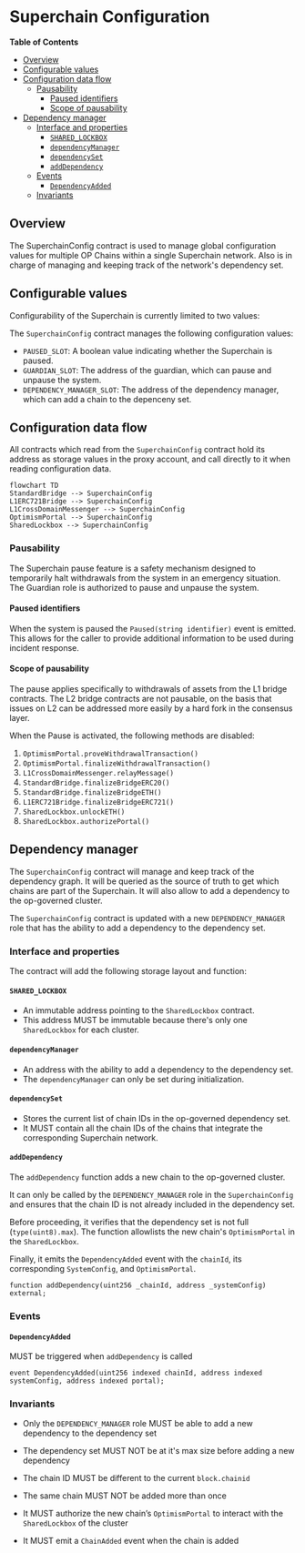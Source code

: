 # Superchain Configuration

<!-- START doctoc generated TOC please keep comment here to allow auto update -->
<!-- DON'T EDIT THIS SECTION, INSTEAD RE-RUN doctoc TO UPDATE -->
**Table of Contents**

- [Overview](#overview)
- [Configurable values](#configurable-values)
- [Configuration data flow](#configuration-data-flow)
  - [Pausability](#pausability)
    - [Paused identifiers](#paused-identifiers)
    - [Scope of pausability](#scope-of-pausability)
- [Dependency manager](#dependency-manager)
  - [Interface and properties](#interface-and-properties)
    - [`SHARED_LOCKBOX`](#shared_lockbox)
    - [`dependencyManager`](#dependencymanager)
    - [`dependencySet`](#dependencyset)
    - [`addDependency`](#adddependency)
  - [Events](#events)
    - [`DependencyAdded`](#dependencyadded)
  - [Invariants](#invariants)

<!-- END doctoc generated TOC please keep comment here to allow auto update -->

## Overview

The SuperchainConfig contract is used to manage global configuration values for multiple OP Chains within
a single Superchain network. Also is in charge of managing and keeping track of the network's dependency set.

## Configurable values

Configurability of the Superchain is currently limited to two values:

The `SuperchainConfig` contract manages the following configuration values:

- `PAUSED_SLOT`: A boolean value indicating whether the Superchain is paused.
- `GUARDIAN_SLOT`: The address of the guardian, which can pause and unpause the system.
- `DEPENDENCY_MANAGER_SLOT`: The address of the dependency manager, which can add a chain to the depenceny set.

## Configuration data flow

All contracts which read from the `SuperchainConfig` contract hold its address as storage values
in the proxy account, and call directly to it when reading configuration data.

```mermaid
flowchart TD
StandardBridge --> SuperchainConfig
L1ERC721Bridge --> SuperchainConfig
L1CrossDomainMessenger --> SuperchainConfig
OptimismPortal --> SuperchainConfig
SharedLockbox --> SuperchainConfig
```

### Pausability

The Superchain pause feature is a safety mechanism designed to temporarily halt withdrawals from the system in
an emergency situation. The Guardian role is authorized to pause and unpause the system.

#### Paused identifiers

When the system is paused the `Paused(string identifier)` event is emitted. This allows for the
caller to provide additional information to be used during incident response.

#### Scope of pausability

The pause applies specifically to withdrawals of assets from the L1 bridge contracts. The L2 bridge contracts
are not pausable, on the basis that issues on L2 can be addressed more easily by a hard fork in the consensus
layer.

When the Pause is activated, the following methods are disabled:

1. `OptimismPortal.proveWithdrawalTransaction()`
1. `OptimismPortal.finalizeWithdrawalTransaction()`
1. `L1CrossDomainMessenger.relayMessage()`
1. `StandardBridge.finalizeBridgeERC20()`
1. `StandardBridge.finalizeBridgeETH()`
1. `L1ERC721Bridge.finalizeBridgeERC721()`
1. `SharedLockbox.unlockETH()`
1. `SharedLockbox.authorizePortal()`

## Dependency manager

The `SuperchainConfig` contract will manage and keep track of the dependency graph.
It will be queried as the source of truth to get which chains are part of the Superchain.
It will also allow to add a dependency to the op-governed cluster.

The `SuperchainConfig` contract is updated with a new `DEPENDENCY_MANAGER` role that has the ability
to add a dependency to the dependency set.

### Interface and properties

The contract will add the following storage layout and function:

#### `SHARED_LOCKBOX`

- An immutable address pointing to the `SharedLockbox` contract.
- This address MUST be immutable because there's only one `SharedLockbox` for each cluster.

#### `dependencyManager`

- An address with the ability to add a dependency to the dependency set.
- The `dependencyManager` can only be set during initialization.

#### `dependencySet`

- Stores the current list of chain IDs in the op-governed dependency set.
- It MUST contain all the chain IDs of the chains that integrate the corresponding Superchain network.

#### `addDependency`

The `addDependency` function adds a new chain to the op-governed cluster.

It can only be called by the `DEPENDENCY_MANAGER` role in the `SuperchainConfig` and ensures that the chain ID
is not already included in the dependency set.

Before proceeding, it verifies that the dependency set is not full (`type(uint8).max`).
The function allowlists the new chain's `OptimismPortal` in the `SharedLockbox`.

Finally, it emits the `DependencyAdded` event with the `chainId`, its corresponding `SystemConfig`, and `OptimismPortal`.

```solidity
function addDependency(uint256 _chainId, address _systemConfig) external;
```

### Events

#### `DependencyAdded`

MUST be triggered when `addDependency` is called

```solidity
event DependencyAdded(uint256 indexed chainId, address indexed systemConfig, address indexed portal);
```

### Invariants

- Only the `DEPENDENCY_MANAGER` role MUST be able to add a new dependency to the dependency set

- The dependency set MUST NOT be at it's max size before adding a new dependency

- The chain ID MUST be different to the current `block.chainid`

- The same chain MUST NOT be added more than once

- It MUST authorize the new chain’s `OptimismPortal` to interact with the `SharedLockbox` of the cluster

- It MUST emit a `ChainAdded` event when the chain is added
